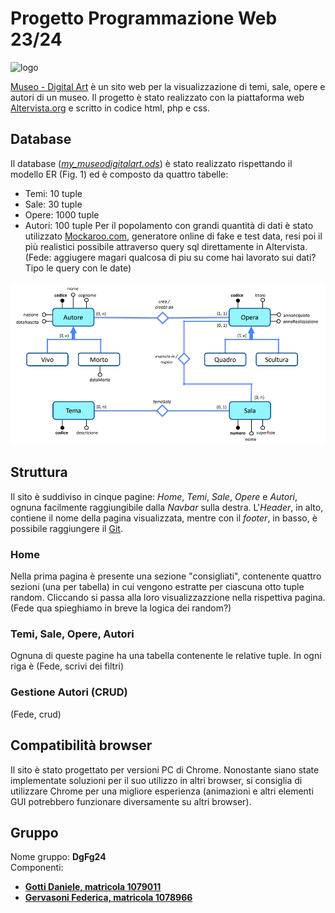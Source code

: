 # Progetto Programmazione Web 23/24
![logo](https://github.com/DanieleGotti/MUSEO_Digital_Art/blob/main/img/logo_trasparente.png)

[Museo - Digital Art](https://museodigitalart.altervista.org) è un sito web per la visualizzazione di temi, sale, opere e autori di un museo.
Il progetto è stato realizzato con la piattaforma web [Altervista.org](https://it.altervista.org) e scritto in codice html, php e css.

## Database
Il database ([_my_museodigitalart.ods_](https://github.com/DanieleGotti/MUSEO_Digital_Art/blob/main/database/my_museodigitalart.ods)) è stato realizzato rispettando il modello ER (Fig. 1) ed è composto da quattro tabelle:
- Temi: 10 tuple
- Sale: 30 tuple
- Opere: 1000 tuple
- Autori: 100 tuple
Per il popolamento con grandi quantità di dati è stato utilizzato [Mockaroo.com](https://www.mockaroo.com/), generatore online di fake e test data, resi poi il più realistici possibile attraverso query sql direttamente in Altervista.
(Fede: aggiugere magari qualcosa di piu su come hai lavorato sui dati? Tipo le query con le date)

![Fig. 1: ER](https://github.com/DanieleGotti/MUSEO_Digital_Art/blob/main/img/models/ER.png)

## Struttura
Il sito è suddiviso in cinque pagine: _Home_, _Temi_, _Sale_, _Opere_ e _Autori_, ognuna facilmente raggiungibile dalla _Navbar_ sulla destra. 
L'_Header_, in alto, contiene il nome della pagina visualizzata, mentre con il _footer_, in basso, è possibile raggiungere il [Git](https://github.com/DanieleGotti/MUSEO_Digital_Art).

### Home 
Nella prima pagina è presente una sezione "consigliati", contenente quattro sezioni (una per tabella) in cui vengono estratte per ciascuna otto tuple random.
Cliccando si passa alla loro visualizzazzione nella rispettiva pagina.
(Fede qua spieghiamo in breve la logica dei random?)

### Temi, Sale, Opere, Autori
Ognuna di queste pagine ha una tabella contenente le relative tuple. In ogni riga è 
(Fede, scrivi dei filtri)

### Gestione Autori (CRUD)
(Fede, crud)

## Compatibilità browser
Il sito è stato progettato per versioni PC di Chrome. Nonostante siano state implementate soluzioni per il suo utilizzo in altri browser, si consiglia di utilizzare Chrome per una migliore esperienza (animazioni e altri elementi GUI potrebbero funzionare diversamente su altri browser).

## Gruppo
Nome gruppo: __DgFg24__ \
Componenti:
- [__Gotti Daniele, matricola 1079011__](https://github.com/DanieleGotti)
- [__Gervasoni Federica, matricola 1078966__](https://github.com/fgervasoni7)



